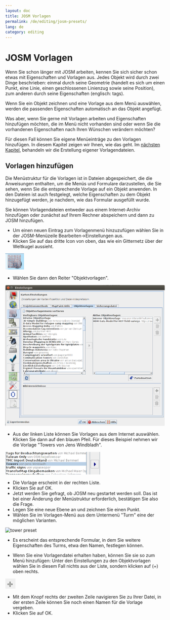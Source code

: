 ```yaml
---
layout: doc
title: JOSM Vorlagen
permalink: /de/editing/josm-presets/
lang: de
category: editing
---
```


JOSM Vorlagen
=============


Wenn Sie schon länger mit JOSM arbeiten, kennen Sie sich sicher schon etwas mit Eigenschaften und Vorlagen aus. 
Jedes Objekt wird durch zwei Dinge beschrieben: einmal durch seine Geometrie (handelt es sich um einen Punkt,
eine Linie, einen geschlossenen Linienzug sowie seine Position), zum anderen durch seine Eigenschaften (englisch: tags).

Wenn Sie ein Objekt zeichnen und eine Vorlage aus dem Menü auswählen, werden die passenden Eigenschaften automatisch
an das Objekt angefügt.

Was aber, wenn Sie gerne mit Vorlagen arbeiten und Eigenschaften hinzufügen möchten, die im Menü nicht vorhanden sind
oder wenn Sie die vorhandenen Eigenschaften nach Ihren Wünschen verändern möchten?

Für diesen Fall können Sie eigene Menüeinträge zu den Vorlagen hinzufügen. In diesem Kapitel zeigen wir Ihnen, 
wie das geht. Im [nächsten Kapitel](/de/editing/creating-presets), behandeln wir die Erstellung eigener
Vorlagendateien.


Vorlagen hinzufügen
-------------------

Die Menüstruktur für die Vorlagen ist in Dateien abgespeichert, die die Anweisungen enthalten, um die Menüs
und Formulare darzustellen, die Sie sehen, wenn Sie die entsprechende Vorlage auf ein Objekt anwenden. In den
Dateien ist auch festgelegt, welche Eigenschaften zu dem Objekt hinzugefügt werden, je nachdem, wie das Formular
ausgefüllt wurde.

Sie können Vorlagendateien entweder aus einem Internet-Archiv hinzufügen oder zunächst auf Ihrem Rechner
abspeichern und dann zu JOSM hinzufügen.

-	Um einen neuen Eintrag zum Vorlagenmenü hinzuzufügen wählen Sie in der JOSM-Menüzeile 
	Bearbeiten->Einstellungen aus.
-	Klicken Sie auf das dritte Icon von oben, das wie ein Gitternetz über der Weltkugel aussieht.

![tagging presets tab][]

-	Wählen Sie dann den Reiter "Objektvorlagen".

![tagging presets menu][]

-	Aus der linken Liste können Sie Vorlagen aus dem Internet auswählen. Klicken Sie dann auf den blauen Pfeil. 
	Für dieses Beispiel nehmen wir die Vorlage "Towers von Jens Windbladh".

![example presets][]

-	Die Vorlage erscheint in der rechten Liste.
-	Klicken Sie auf OK.
-	Jetzt werden Sie gefragt, ob JOSM neu gestartet werden soll. Das ist bei einer Änderung der Menüstruktur
	erforderlich, bestätigen Sie also die Frage.
-	Legen Sie eine neue Ebene an und zeichnen Sie einen Punkt.
-	Wählen Sie im Vorlagen-Menü aus dem Untermenü "Turm" eine der möglichen Varianten.

![tower preset][]

-	Es erscheint das entsprechende Formular, in dem Sie weitere Eigenschaften des Turms, etwa den Namen,
	festlegen können.

-	Wenn Sie eine Vorlagendatei erhalten haben, können Sie sie so zum Menü hinzufügen:
	Unter den Einstellungen zu den Objektvorlagen wählen Sie in diesem Fall nichts aus der Liste, 
	sondern klicken auf (+) oben rechts.

![plus button][]

-	Mit dem Knopf rechts der zweiten Zeile navigieren Sie zu Ihrer Datei, in der ersten Zeile können Sie noch
	einen Namen für die Vorlage vergeben.
-	Klicken Sie auf OK.


[tagging presets tab]: /images/en/editing/josm-presets/tagging-presets-tab.png
[tagging presets menu]: /images/editing/josm-presets_tagging-presets-menu.de.png
[example presets]: /images/editing/josm-presets_example-presets.de.png
[tower preset]: /images/editing/josm-presets_tower_preset.de.png
[plus button]: /images/en/editing/josm-presets/plus-button.png


